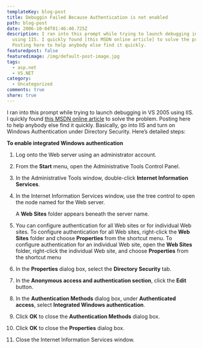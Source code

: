 ```yaml
---
templateKey: blog-post
title: Debuggin Failed Because Authentication is not enabled
path: blog-post
date: 2006-10-04T01:46:40.725Z
description: I ran into this prompt while trying to launch debugging in VS 2005
  using IIS. I quickly found [this MSDN online article] to solve the problem.
  Posting here to help anybody else find it quickly.
featuredpost: false
featuredimage: /img/default-post-image.jpg
tags:
  - asp.net
  - VS.NET
category:
  - Uncategorized
comments: true
share: true
---
```

<!--StartFragment-->

I ran into this prompt while trying to launch debugging in VS 2005 using IIS. I quickly found [this MSDN online article](http://msdn.microsoft.com/library/default.asp?url=/library/en-us/vsdebug/html/vxtbserrordebuggingfailedbecauseintegratedwindowsauthenticationisnotenabled.asp) to solve the problem. Posting here to help anybody else find it quickly. Basically, go into IIS and turn on Windows Authentication under Directory Security. Here’s detailed steps:

**To enable integrated Windows authentication**

1. Log onto the Web server using an administrator account.
2. From the **Start** menu, open the Administrative Tools Control Panel.
3. In the Administrative Tools window, double-click **Internet Information Services**.
4. In the Internet Information Services window, use the tree control to open the node named for the Web server.

   A **Web Sites** folder appears beneath the server name.
5. You can configure authentication for all Web sites or for individual Web sites. To configure authentication for all Web sites, right-click the **Web Sites** folder and choose **Properties** from the shortcut menu. To configure authentication for an individual Web site, open the **Web Sites** folder, right-click the individual Web site, and choose **Properties** from the shortcut menu
6. In the **Properties** dialog box, select the **Directory Security** tab.
7. In the **Anonymous access and authentication section**, click the **Edit** button.
8. In the **Authentication Methods** dialog box, under **Authenticated access**, select **Integrated Windows authentication**.
9. Click **OK** to close the **Authentication Methods** dialog box.
10. Click **OK** to close the **Properties** dialog box.
11. Close the Internet Information Services window.

<!--EndFragment-->